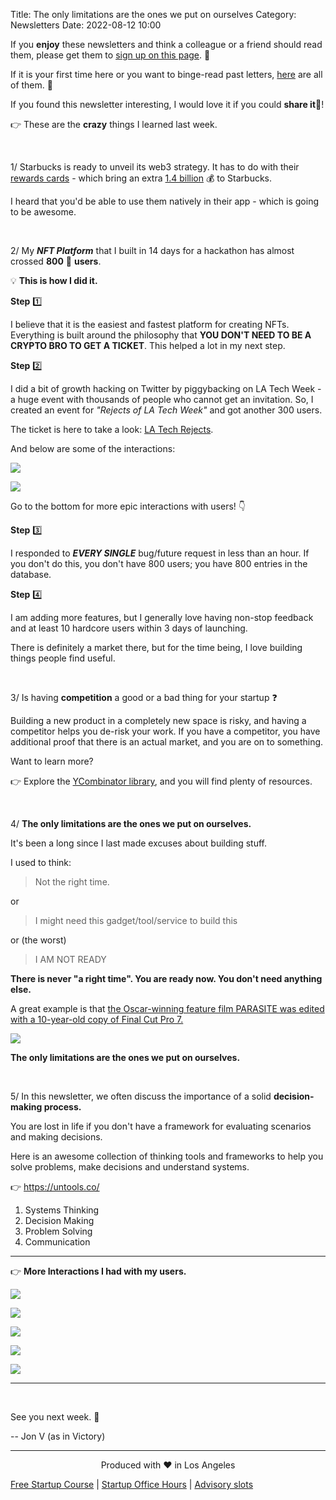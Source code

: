 Title: The only limitations are the ones we put on ourselves
Category: Newsletters
Date: 2022-08-12 10:00

If you **enjoy** these newsletters and think a colleague or a friend should read them, please get them to [sign up on this page](https://jon.io/). 📝

If it is your first time here or you want to binge-read past letters, [here](https://jon.io/category/newsletters) are all of them. 📰

If you found this newsletter interesting, I would love it if you could **share it**🔗!

👉 These are the **crazy** things I learned last week.

<br>

1/ Starbucks is ready to unveil its web3 strategy. It has to do with their [rewards cards](https://techcrunch.com/2022/08/03/starbucks-to-unveil-its-web3-based-rewards-program-next-month/) - which bring an extra [1.4 billion](https://moguldom.com/357346/starbucks-customers-have-a-balance-of-1-4-billion-on-the-app-interest-free-loan/) 💰 to Starbucks.

I heard that you'd be able to use them natively in their app - which is going to be awesome.

<br>

2/ My _**NFT Platform**_ that I built in 14 days for a hackathon has almost crossed **800** 🚀 **users**.

💡 **This is how I did it.**


**Step** 1️⃣

I believe that it is the easiest and fastest platform for creating NFTs. Everything is built around the philosophy that **YOU DON'T NEED TO BE A CRYPTO BRO TO GET A TICKET**. This helped a lot in my next step.

**Step** 2️⃣ 

I did a bit of growth hacking on Twitter by piggybacking on LA Tech Week - a huge event with thousands of people who cannot get an invitation. So, I created an event for _"Rejects of LA Tech Week"_ and got another 300 users.

The ticket is here to take a look: [LA Tech Rejects](https://futuretickets.xyz/e/la-tech-rejects_EBj18NcaXe).

And below are some of the interactions:

![](https://sendfoxprod.b-cdn.net/media/NmcW3gwMIY6o7kEiv1quUhjBu0gvzTY7DVGgTSUE16325)

![](https://sendfoxprod.b-cdn.net/media/1Sc634GtWeWDZI83flrZ74wlGdiqSVwmfvIngQVP16325)

Go to the bottom for more epic interactions with users! 👇


**Step** 3️⃣

I responded to _**EVERY SINGLE**_ bug/future request in less than an hour. If you don't do this, you don't have 800 users; you have 800 entries in the database.


**Step** 4️⃣

I am adding more features, but I generally love having non-stop feedback and at least 10 hardcore users within 3 days of launching.


There is definitely a market there, but for the time being, I love building things people find useful.

<br>

3/ Is having **competition** a good or a bad thing for your startup ❓

Building a new product in a completely new space is risky, and having a competitor helps you de-risk your work. If you have a competitor, you have additional proof that there is an actual market, and you are on to something. 

Want to learn more?

👉 Explore the [YCombinator library](https://www.ycombinator.com/library?categories=Competition), and you will find plenty of resources.

<br>

4/ **The only limitations are the ones we put on ourselves.**

It's been a long since I last made excuses about building stuff.

I used to think:

> Not the right time.

or

> I might need this gadget/tool/service to build this

or (the worst)

> I AM NOT READY

**There is never "a right time". You are ready now. You don't need anything else.**

A great example is that [the Oscar-winning feature film PARASITE was edited with a 10-year-old copy of Final Cut Pro 7.](https://twitter.com/noamkroll/status/1556755415353925642?t=bVLXbyWmPnIhY1_2hClwMg&s=19)

![](https://sendfoxprod.b-cdn.net/media/sze31NoqcnbAVG8mufk4NJ8Fr4GrmxDG1QRfDyD516325)

**The only limitations are the ones we put on ourselves.**

<br>

5/ In this newsletter, we often discuss the importance of a solid **decision-making process.**

You are lost in life if you don't have a framework for evaluating scenarios and making decisions.

Here is an awesome collection of thinking tools and frameworks to help you solve problems, make decisions and understand systems.

👉 https://untools.co/

1. Systems Thinking
2. Decision Making
3. Problem Solving
4. Communication

---

👉 **More Interactions I had with my users.**


![](https://sendfoxprod.b-cdn.net/media/ypg7LsUGh1hIVhLE7pfblbg4JHnHadvTLbuBzg7516325)

![](https://sendfoxprod.b-cdn.net/media/LLicWi7fKQwjME9xyUs1HsgOaA6PuVGMDiB2E1p816325)

![](https://sendfoxprod.b-cdn.net/media/KQYTGGHvkzTmgKcecXyxvqXSIVBBRfhqqmNulDct16325)

![](https://sendfoxprod.b-cdn.net/media/sLFtxOj8pYpM53tueFnu8ixzYVIGauFPHKfPRlKR16325)

![](https://sendfoxprod.b-cdn.net/media/7fhW39v87mnPb5uDZKJ1ek31sK0eNKDIP9QF1Dz816325)


---

<br>


See you next week. 🚀

-- Jon V (as in Victory)

---

<div align="center">
  Produced with ❤️ in Los Angeles
</div>

[Free Startup Course](https://jon.io/pages/built-to-fail) | [Startup Office Hours](https://jon.io/startup-office-hours) | [Advisory slots](https://jon.io/advisory)


  
